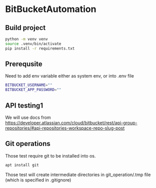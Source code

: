 # BitBucketAutomation


## Build project

```bash
python -m venv venv
source .venv/bin/activate
pip install -r requirements.txt
```


## Prerequsite

Need to add env variable either as system env, or into .env file

```bash
BITBUCKET_USERNAME=""
BITBUCKET_APP_PASSWORD=""
```





## API testing1

We will use docs from 
https://developer.atlassian.com/cloud/bitbucket/rest/api-group-repositories/#api-repositories-workspace-repo-slug-post


## Git operations

Those test require git to be installed into os.

```bash
apt install git
```

Those test will create intermediate directories in git_operation/.tmp file (which is specified in .gitignore)
